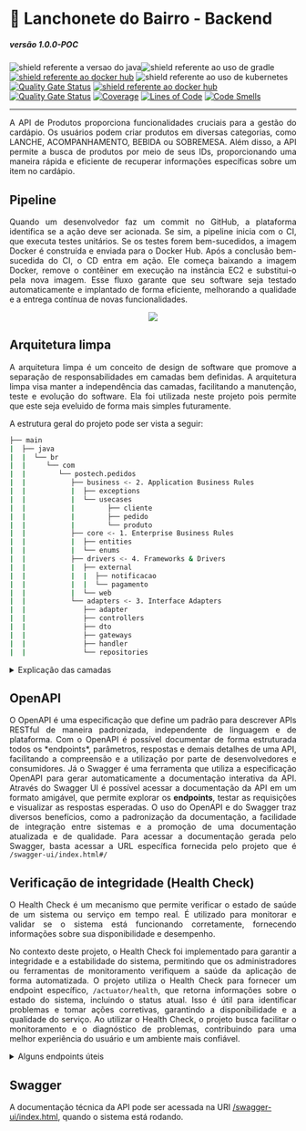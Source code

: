 # 🍔 Lanchonete do Bairro - Backend

##### versão 1.0.0-POC

<img src="https://img.shields.io/badge/Java-17-important.svg?logo=java" alt="shield referente a versao do java"><img src="https://img.shields.io/badge/Build Tool-Gradle-green.svg?logo=gradle" alt="shield referente ao uso de gradle">[<img src="https://img.shields.io/badge/dockerhub-images-blue.svg?logo=docker" alt="shield referente ao docker hub">](https://hub.docker.com/repository/docker/danielmaria/postech-produtos/general) <img src="https://img.shields.io/badge/Orchestrated by-Kubernetes-green.svg?logo=kubernetes" alt="shield referente ao uso de kubernetes">[![Quality Gate Status](https://sonarcloud.io/api/project_badges/measure?project=postech-lanchonete_lanchonete-backend&metric=alert_status)](https://sonarcloud.io/summary/new_code?id=postech-lanchonete_lanchonete-backend)
[<img src="https://img.shields.io/badge/dockerhub-images-blue.svg?logo=docker" alt="shield referente ao docker hub">](https://hub.docker.com/repository/docker/danielmaria/postech-produtos/general)
[![Quality Gate Status](https://sonarcloud.io/api/project_badges/measure?project=postech-lanchonete_postech-produtos&metric=alert_status)](https://sonarcloud.io/summary/new_code?id=postech-lanchonete_postech-produtos)
[![Coverage](https://sonarcloud.io/api/project_badges/measure?project=postech-lanchonete_postech-produtos&metric=coverage)](https://sonarcloud.io/summary/new_code?id=postech-lanchonete_postech-produtos)
[![Lines of Code](https://sonarcloud.io/api/project_badges/measure?project=postech-lanchonete_postech-produtos&metric=ncloc)](https://sonarcloud.io/summary/new_code?id=postech-lanchonete_postech-produtos)
[![Code Smells](https://sonarcloud.io/api/project_badges/measure?project=postech-lanchonete_postech-produtos&metric=code_smells)](https://sonarcloud.io/summary/new_code?id=postech-lanchonete_postech-produtos)

____
<p align="justify">
A API de Produtos proporciona funcionalidades cruciais para a gestão do cardápio. Os usuários podem criar produtos em diversas categorias, como LANCHE, ACOMPANHAMENTO, BEBIDA ou SOBREMESA. Além disso, a API permite a busca de produtos por meio de seus IDs, proporcionando uma maneira rápida e eficiente de recuperar informações específicas sobre um item no cardápio.
</p>

## Pipeline
<p align="justify">
Quando um desenvolvedor faz um commit no GitHub, a plataforma identifica se a ação deve ser acionada. Se sim, a pipeline inicia com o CI, que executa testes unitários. Se os testes forem bem-sucedidos, a imagem Docker é construída e enviada para o Docker Hub. Após a conclusão bem-sucedida do CI, o CD entra em ação. Ele começa baixando a imagem Docker, remove o contêiner em execução na instância EC2 e substitui-o pela nova imagem. Esse fluxo garante que seu software seja testado automaticamente e implantado de forma eficiente, melhorando a qualidade e a entrega contínua de novas funcionalidades.
</p>

<p align="center">
  <img src="https://github.com/postech-lanchonete/lanchonete-backend/assets/20681811/15ad5f82-7b39-43d9-8f4b-b0778f9daeb2" />
</p>


## Arquitetura limpa
<p align="justify">
  A arquitetura limpa é um conceito de design de software que promove a separação de responsabilidades em camadas bem definidas. A arquitetura limpa visa manter a independência das camadas, facilitando a manutenção, teste e evolução do software. Ela foi utilizada neste projeto pois permite que este seja eveluido de forma mais simples futuramente.
</p>
A estrutura geral do projeto pode ser vista a seguir:

```sh
├── main
|  ├── java
|  |  └── br
|  |     └── com
|  |        └── postech.pedidos
|  |           ├── business <- 2. Application Business Rules
|  |           |  ├── exceptions
|  |           |  └── usecases
|  |           |        ├── cliente
|  |           |        ├── pedido
|  |           |        └── produto
|  |           ├── core <- 1. Enterprise Business Rules
|  |           |  ├── entities
|  |           |  └── enums
|  |           ├── drivers <- 4. Frameworks & Drivers
|  |           |  ├── external
|  |           |  |  ├── notificacao
|  |           |  |  └── pagamento
|  |           |  └── web
|  |           └── adapters <- 3. Interface Adapters
|  |              ├── adapter
|  |              ├── controllers
|  |              ├── dto
|  |              ├── gateways
|  |              ├── handler
|  |              └── repositories
```
<details>
  <summary>Explicação das camadas</summary>
As camadas do projeto foram divididas seguindo a logica proposta pela arquitetura limpa, sendo 4 as prinipais assinaladas na árvore de estrutura acima.

1. **Core:** Esta camada contém regras de negócios de alto nível e princípios que são específicos para a organização ou domínio de negócios.
2. **Business**: Aqui, você encontra as regras de negócios da aplicação, que são específicas para a aplicação em si, independentemente do domínio de negócios. É onde a lógica de negócios central é implementada.
3. **Adapters**: Esta camada lida com a interação entre a aplicação e o mundo exterior. Inclui adaptadores para interfaces de usuário, bancos de dados, serviços externos e qualquer outra coisa que não seja parte da aplicação em si.
4. **Drivers**: É onde você integra frameworks, bibliotecas e drivers externos necessários para executar a aplicação. Isso inclui o banco de dados, frameworks web, ferramentas de comunicação e assim por diante. É a fronteira entre a aplicação e o ambiente externo.
</details>

## OpenAPI

<p align="justify">
  O OpenAPI é uma especificação que define um padrão para descrever APIs RESTful de maneira padronizada, independente de linguagem e de plataforma. Com o OpenAPI é possível documentar de forma estruturada todos os *endpoints*, parâmetros, respostas e demais detalhes de uma API, facilitando a compreensão e a utilização por parte de desenvolvedores e consumidores. Já o Swagger é uma ferramenta que utiliza a especificação OpenAPI para gerar automaticamente a documentação interativa da API. Através do Swagger UI é possível acessar a documentação da API em um formato amigável, que permite explorar os <b>endpoints</b>, testar as requisições e visualizar as respostas esperadas. O uso do OpenAPI e do Swagger traz diversos benefícios, como a padronização da documentação, a facilidade de integração entre sistemas e a promoção de uma documentação atualizada e de qualidade. Para acessar a documentação gerada pelo Swagger, basta acessar a URL específica fornecida pelo projeto que é <code>/swagger-ui/index.html#/</code>
</p>

## Verificação de integridade (Health Check)

<p align="justify">
  O Health Check é um mecanismo que permite verificar o estado de saúde de um sistema ou serviço em tempo real. É utilizado para monitorar e validar se o sistema está funcionando corretamente, fornecendo informações sobre sua disponibilidade e desempenho.
</p>
<p align="justify">
  No contexto deste projeto, o Health Check foi implementado para garantir a integridade e a estabilidade do sistema, permitindo que os administradores ou ferramentas de monitoramento verifiquem a saúde da aplicação de forma automatizada. O projeto utiliza o Health Check para fornecer um endpoint específico, <code>/actuator/health</code>, que retorna informações sobre o estado do sistema, incluindo o status atual. Isso é útil para identificar problemas e tomar ações corretivas, garantindo a disponibilidade e a qualidade do serviço. Ao utilizar o Health Check, o projeto busca facilitar o monitoramento e o diagnóstico de problemas, contribuindo para uma melhor experiência do usuário e um ambiente mais confiável.
</p>

<details>
  <summary>Alguns endpoints úteis</summary>

```sh
/actuator/health: Informações de saúde da aplicação, incluindo o status do banco de dados.
```

```sh
/actuator/info: Informações gerais sobre a aplicação, incluindo informações sobre o banco de dados.
```

```sh
/actuator/metrics: Métricas da aplicação, como tempo de execução de consultas no banco de dados.
```

</details>


## Swagger

A documentação técnica da API pode ser acessada na URI [/swagger-ui/index.html](http://localhost:8082/swagger-ui/index.html), quando o sistema está rodando.

